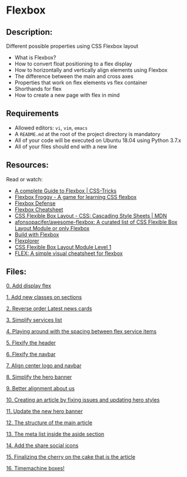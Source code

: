 # Flexbox
## Description:
Different possible properties using CSS Flexbox layout
* What is Flexbox?
* How to convert float positioning to a flex display
* How to horizontally and vertically align elements using Flexbox
* The difference between the main and cross axes
* Properties that work on flex elements vs flex container
* Shorthands for flex
* How to create a new page with flex in mind

## Requirements
- Allowed editors: `vi`, `vim`, `emacs`
- A `README.md` at the root of the project directory is mandatory
- All of your code will be executed on Ubuntu 18.04 using Python 3.7.x
- All of your files should end with a new line

## Resources:
Read or watch:
* [A complete Guide to Flexbox | CSS-Tricks](https://intranet.hbtn.io/rltoken/L8LGfjgBbkWIFn1iRr8fHQ)
* [Flexbox Froggy - A game for learning CSS flexbox](https://intranet.hbtn.io/rltoken/wrW7jiGsqCenlUwTEyDj8A)
* [Flexbox Defense](https://intranet.hbtn.io/rltoken/cnJWcWrkMB80n4XN8QXbGw)
* [Flexbox Cheatsheet](https://intranet.hbtn.io/rltoken/XNhvdZUi7WwizPrSRzxaqQ)
* [CSS Flexible Box Layout - CSS: Cascading Style Sheets | MDN](https://intranet.hbtn.io/rltoken/v_s7tHHrr1Nb2TyzCvrx1Q)
* [afonsopacifer/awesome-flexbox: A curated list of CSS Flexible Box Layout Module or only Flexbox](https://intranet.hbtn.io/rltoken/Y2lIdR7uvVpQ9NRIEzJdGw)
* [Build with Flexbox](https://intranet.hbtn.io/rltoken/BK-btD_tXCrW76o2XD9VQQ)
* [Flexplorer](https://intranet.hbtn.io/rltoken/ohwl6NowC67_ejCOcengmA)
* [CSS Flexible Box Layout Module Level 1](https://intranet.hbtn.io/rltoken/v8wWIB7dkx727ZusAhZTRA)
* [FLEX: A simple visual cheatsheet for flexbox](https://intranet.hbtn.io/rltoken/zQ3BAUi2w8bz5qKNfNxemQ)

## Files:
[0. Add display flex](./0-index.html)

[1. Add new classes on sections](./1-index.html)

[2. Reverse order Latest news cards](./2-index.html)

[3. Simplify services list](./3-index.html)

[4. Playing around with the spacing between flex service items](./4-index.html)

[5. Flexify the header](./5-index.html)

[6. Flexify the navbar](./6-index.html)

[7. Align center logo and navbar](./7-index.html)

[8. Simplify the hero banner](./8-index.html)

[9. Better alignment about us](./9-index.html)

[10.  Creating an article by fixing issues and updating hero styles](./10-article.html)

[11. Update the new hero banner](./11-article.html)

[12. The structure of the main article](./12-article.html)

[13. The meta list inside the aside section](./13-article.html)

[14. Add the share social icons](./14-article.html)

[15. Finalizing the cherry on the cake that is the article](./100-article.html)

[16. Timemachine boxes!](./101-style.css)